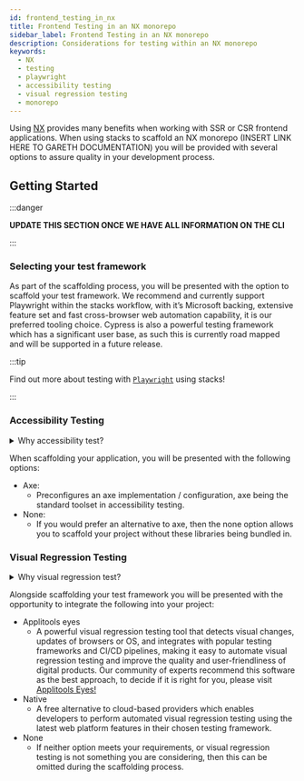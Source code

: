 ```yaml
---
id: frontend_testing_in_nx
title: Frontend Testing in an NX monorepo
sidebar_label: Frontend Testing in an NX monorepo
description: Considerations for testing within an NX monorepo
keywords:
  - NX
  - testing
  - playwright
  - accessibility testing
  - visual regression testing
  - monorepo
---
```


Using [NX](https://nx.dev/) provides many benefits when working with SSR or CSR frontend applications. When using stacks to scaffold an NX monorepo (INSERT LINK HERE TO GARETH DOCUMENTATION) you will be provided with several options to assure quality in your development process.


## Getting Started

:::danger 

**UPDATE THIS SECTION ONCE WE HAVE ALL INFORMATION ON THE CLI**

:::

### Selecting your test framework

As part of the scaffolding process, you will be presented with the option to scaffold your test framework. We recommend and currently support Playwright within the stacks workflow, with it’s Microsoft backing, extensive feature set and fast cross-browser web automation capability, it is our preferred tooling choice. Cypress is also a powerful testing framework which has a significant user base, as such this is currently road mapped and will be supported in a future release.  

:::tip 

Find out more about testing with [`Playwright`](./playwright_nx.md) using stacks! 

:::



### Accessibility Testing 

<details>
  <summary>Why accessibility test?</summary>
  <div>
  <p>Accessibility testing is a critical aspect of website and application development that ensures that everyone, including those with disabilities or impairments, can fully access and use the site or app. It is not only a legal requirement, but also a moral and ethical one, to ensure that digital products are inclusive and usable by all.</p> 
  <p>This type of testing identifies and addresses any barriers that would make it difficult or impossible for some users to access the site or app, such as poor contrast, small text, or lack of alternative text for images. By catching these issues early in the development process, developers can ensure that their website or application is user-friendly for everyone and compliant with the regulations like WCAG and Section 508 that are legally binding in certain regions.</p>
  <p>Automated accessibility tooling can consistently and efficiently check for accessibility issues across different pages and sections of a website or application and identify potential accessibility issues. Integrating into Continuous Integration/Continuous Deployment (CI/CD) pipelines enables accessibility testing to be performed as part of the development process, ensuring that issues are identified and addressed early on.
  </p>
  </div>
</details>

When scaffolding your application, you will be presented with the following options:

-	Axe:
    -	Preconfigures an axe implementation / configuration, axe being the standard toolset in accessibility testing.
- None:
    -	If you would prefer an alternative to axe, then the none option allows you to scaffold your project without these libraries being bundled in. 

### Visual Regression Testing

<details>
  <summary>Why visual regression test?</summary>
  <div>
    <p>Visual regression testing is a crucial step in the website and application development process. It ensures that the visual elements of the site or app are functioning correctly and are consistent across different browsers, devices, and screen sizes. This type of testing involves taking screenshots of a website or application, and then comparing them to previous versions or reference screenshots to identify any differences. By catching visual bugs early on in the development process, visual regression testing helps to prevent costly and time-consuming rework, and ensures that the end user has a consistent and polished experience.</p>
    <p>Visual regression testing can be automated which save a lot of time and effort compared to manual testing. Automated visual testing enables the developers to run many test cases in a very short time, which is not possible with manual testing. 
    </p>
  </div>
</details>

Alongside scaffolding your test framework you will be presented with the opportunity to integrate the following into your project:

-	Applitools eyes
    -	A powerful visual regression testing tool that detects visual changes, updates of browsers or OS, and integrates with popular testing frameworks and CI/CD pipelines, making it easy to automate visual regression testing and improve the quality and user-friendliness of digital products. Our community of experts recommend this software as the best approach, to decide if it is right for you, please visit [Applitools Eyes!](https://applitools.com/platform/eyes/)
-	Native
    - A free alternative to cloud-based providers which enables developers to perform automated visual regression testing using the latest web platform features in their chosen testing framework.
-	None
    -	If neither option meets your requirements, or visual regression testing is not something you are considering, then this can be omitted during the scaffolding process. 

